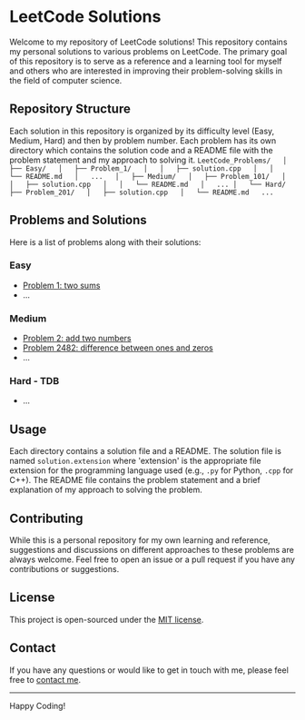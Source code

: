 # LeetCode Solutions

Welcome to my repository of LeetCode solutions! This repository contains my personal solutions to various problems on LeetCode. The primary goal of this repository is to serve as a reference and a learning tool for myself and others who are interested in improving their problem-solving skills in the field of computer science.

## Repository Structure

Each solution in this repository is organized by its difficulty level (Easy, Medium, Hard) and then by problem number. Each problem has its own directory which contains the solution code and a README file with the problem statement and my approach to solving it.
`
LeetCode_Problems/  
│  
├── Easy/  
│   ├── Problem_1/  
│   │   ├── solution.cpp  
│   │   └── README.md  
│   ...  
│  
├── Medium/  
│   ├── Problem_101/  
│   │   ├── solution.cpp  
│   │   └── README.md  
│   ...
│  
└── Hard/  
    ├── Problem_201/  
    │   ├── solution.cpp  
    │   └── README.md  
    ...  
`

## Problems and Solutions

Here is a list of problems along with their solutions:

### Easy

- [Problem 1: two sums](https://leetcode.com/problems/two-sum/description/)
- ...

### Medium

- [Problem 2: add two numbers](https://leetcode.com/problems/add-two-numbers/description/)
- [Problem 2482: difference between ones and zeros](https://leetcode.com/problems/difference-between-ones-and-zeros-in-row-and-column/?envType=daily-question&envId=2023-12-14)
- ...

### Hard - TDB

- ...

## Usage

Each directory contains a solution file and a README. The solution file is named `solution.extension` where 'extension' is the appropriate file extension for the programming language used (e.g., `.py` for Python, `.cpp` for C++). The README file contains the problem statement and a brief explanation of my approach to solving the problem.

## Contributing

While this is a personal repository for my own learning and reference, suggestions and discussions on different approaches to these problems are always welcome. Feel free to open an issue or a pull request if you have any contributions or suggestions.

## License

This project is open-sourced under the [MIT license](LICENSE).

## Contact

If you have any questions or would like to get in touch with me, please feel free to [contact me](mailto:your-email@example.com).

---

Happy Coding!
